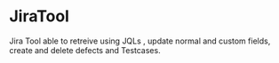 # JiraTool
Jira Tool able to retreive using JQLs , update normal and custom fields, create and delete defects and Testcases. 
